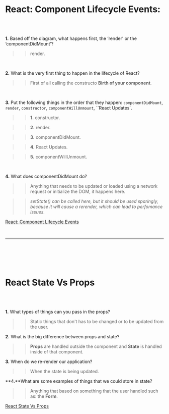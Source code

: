 # React: Component Lifecycle Events:

<br>
<br>

**1.** Based off the diagram, what happens first, the ‘render’ or the ‘componentDidMount’?

>> render.

<br>


**2.** What is the very first thing to happen in the lifecycle of React?

>> First of all calling the constructo **Birth of your component**.

<br>


**3.** Put the following things in the order that they happen: ``componentDidMount``, ``render``, ``constructor``, ``componentWillUnmount``, ``React Updates`.

>> **1.** constructor.

>> **2.** render.

>> **3.** componentDidMount.

>> **4.** React Updates.

>> **5.** componentWillUnmount.

<br>


**4.** What does componentDidMount do?

>> Anything that needs to be updated or loaded using a network request or initialize the DOM, it happens here. 

>> <cite> setState() can be called here, but it should be used sparingly, because it will cause a rerender, which can lead to perfomance issues. </cite>


[React: Component Lifecycle Events](https://medium.com/@joshuablankenshipnola/react-component-lifecycle-events-cb77e670a093)

<br>
<hr>
<br>
<br>
<br>
<br>


# React State Vs Props

<br>
<br>


**1.** What types of things can you pass in the props?

>> Static things that don't has to be changed or to be updated from the user. 

**2.** What is the big difference between props and state?

>> **Props** are handled outside the component and **State** is handled inside of that component.

**3.** When do we re-render our application?

>> When the state is being updated.

**4.**What are some examples of things that we could store in state?

>> Anything that based on something that the user handled such as: the **Form**.

[React State Vs Props](https://www.youtube.com/watch?v=IYvD9oBCuJI)




